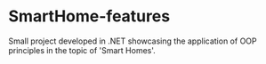 # SmartHome-features
Small project developed in .NET showcasing the application of OOP principles in the topic of 'Smart Homes'.  


